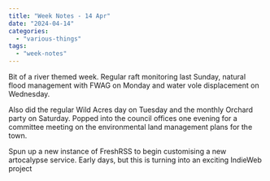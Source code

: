 ```yaml
---
title: "Week Notes - 14 Apr"
date: "2024-04-14"
categories: 
  - "various-things"
tags: 
  - "week-notes"
---
```


Bit of a river themed week. Regular raft monitoring last Sunday, natural flood management with FWAG on Monday and water vole displacement on Wednesday.

Also did the regular Wild Acres day on Tuesday and the monthly Orchard party on Saturday. Popped into the council offices one evening for a committee meeting on the environmental land management plans for the town.

Spun up a new instance of FreshRSS to begin customising a new artocalypse service. Early days, but this is turning into an exciting IndieWeb project
